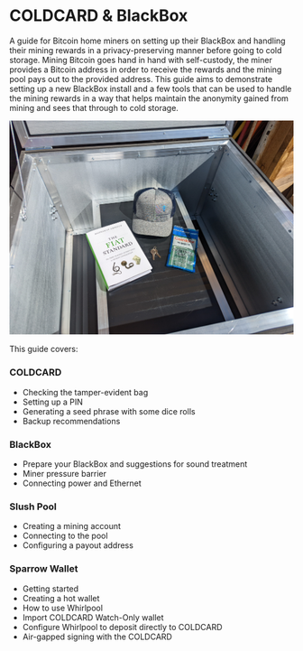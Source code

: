 # COLDCARD & BlackBox
A guide for Bitcoin home miners on setting up their BlackBox and handling their mining rewards in a privacy-preserving manner before going to cold storage. Mining Bitcoin goes hand in hand with self-custody, the miner provides a Bitcoin address in order to receive the rewards and the mining pool pays out to the provided address. This guide aims to demonstrate setting up a new BlackBox install and a few tools that can be used to handle the mining rewards in a way that helps maintain the anonymity gained from mining and sees that through to cold storage. 

<p align="center">
  <img width="750" src="assets/BB13.jpg">
</p>

This guide covers:

### COLDCARD
- Checking the tamper-evident bag
- Setting up a PIN
- Generating a seed phrase with some dice rolls
- Backup recommendations

### BlackBox
- Prepare your BlackBox and suggestions for sound treatment
- Miner pressure barrier
- Connecting power and Ethernet

### Slush Pool
- Creating a mining account
- Connecting to the pool
- Configuring a payout address

### Sparrow Wallet
- Getting started
- Creating a hot wallet
- How to use Whirlpool
- Import COLDCARD Watch-Only wallet
- Configure Whirlpool to deposit directly to COLDCARD 
- Air-gapped signing with the COLDCARD
